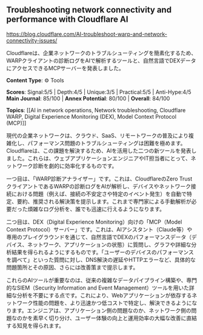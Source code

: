 ## Troubleshooting network connectivity and performance with Cloudflare AI

https://blog.cloudflare.com/AI-troubleshoot-warp-and-network-connectivity-issues/

Cloudflareは、企業ネットワークのトラブルシューティングを簡素化するため、WARPクライアントの診断ログをAIで解析するツールと、自然言語でDEXデータにアクセスできるMCPサーバーを発表しました。

**Content Type**: ⚙️ Tools

**Scores**: Signal:5/5 | Depth:4/5 | Unique:3/5 | Practical:5/5 | Anti-Hype:4/5
**Main Journal**: 85/100 | **Annex Potential**: 80/100 | **Overall**: 84/100

**Topics**: [[AI in network operations, Network troubleshooting, Cloudflare WARP, Digital Experience Monitoring (DEX), Model Context Protocol (MCP)]]

現代の企業ネットワークは、クラウド、SaaS、リモートワークの普及により複雑化し、パフォーマンス問題のトラブルシューティングは困難を極めます。Cloudflareは、この課題を解決するため、AIを活用した二つの新ツールを発表しました。これらは、ウェブアプリケーションエンジニアやIT担当者にとって、ネットワーク診断を劇的に効率化するものです。

一つ目は、「WARP診断アナライザー」です。これは、CloudflareのZero TrustクライアントであるWARPの診断ログをAIが解析し、デバイスやネットワーク接続における問題（例えば、接続の不安定さや特定のイベント発生）を自動で特定、要約、推奨される解決策を提示します。これまで専門家による手動解析が必要だった煩雑なログ分析を、誰でも迅速に行えるようになります。

二つ目は、DEX（Digital Experience Monitoring）向けの「MCP（Model Context Protocol）サーバー」です。これは、AIアシスタント（Claude等）や専用のプレイグラウンドを通じて、自然言語でDEXのパフォーマンスデータ（デバイス、ネットワーク、アプリケーションの状態）に質問し、グラフや詳細な分析結果を得られるようにするものです。「ユーザーのデバイスのパフォーマンスを調べて」といった質問に対し、DNS解決の遅延やHTTPエラーなど、具体的な問題箇所とその原因、さらには改善策まで提示します。

これらのAIツールが重要なのは、従来の複雑なデータパイプライン構築や、専門的なSIEM（Security Information and Event Management）ツールを用いた詳細な分析を不要にする点です。これにより、Webアプリケーションが依存するネットワーク性能の問題を、より迅速かつ低コストで特定し、解決できるようになります。エンジニアは、アプリケーション側の問題なのか、ネットワーク側の問題なのかを素早く切り分け、ユーザー体験の向上と運用効率の大幅な改善に直結する知見を得られます。